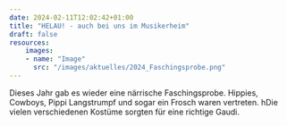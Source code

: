 ```yaml
---
date: 2024-02-11T12:02:42+01:00
title: "HELAU! - auch bei uns im Musikerheim"
draft: false
resources:
    images:
    - name: "Image"
      src: "/images/aktuelles/2024_Faschingsprobe.png"
---
```


Dieses Jahr gab es wieder eine närrische Faschingsprobe. 
Hippies, Cowboys, Pippi Langstrumpf und sogar ein Frosch waren vertreten. 
hDie vielen verschiedenen Kostüme sorgten für eine richtige Gaudi.